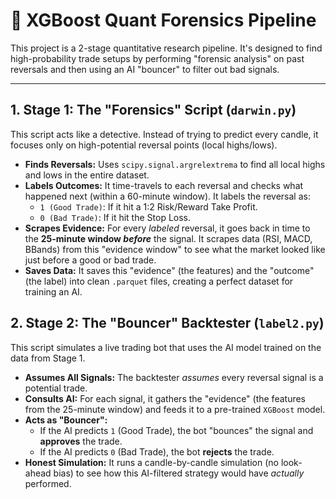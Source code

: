 # 🤖 XGBoost Quant Forensics Pipeline

This project is a 2-stage quantitative research pipeline. It's designed to find high-probability trade setups by performing "forensic analysis" on past reversals and then using an AI "bouncer" to filter out bad signals.

---

## 1. Stage 1: The "Forensics" Script (`darwin.py`)

This script acts like a detective. Instead of trying to predict every candle, it focuses only on high-potential reversal points (local highs/lows).

* **Finds Reversals:** Uses `scipy.signal.argrelextrema` to find all local highs and lows in the entire dataset.
* **Labels Outcomes:** It time-travels to each reversal and checks what happened next (within a 60-minute window). It labels the reversal as:
    * `1 (Good Trade)`: If it hit a 1:2 Risk/Reward Take Profit.
    * `0 (Bad Trade)`: If it hit the Stop Loss.
* **Scrapes Evidence:** For every *labeled* reversal, it goes back in time to the **25-minute window *before*** the signal. It scrapes data (RSI, MACD, BBands) from this "evidence window" to see what the market looked like just before a good or bad trade.
* **Saves Data:** It saves this "evidence" (the features) and the "outcome" (the label) into clean `.parquet` files, creating a perfect dataset for training an AI.

## 2. Stage 2: The "Bouncer" Backtester (`label2.py`)

This script simulates a live trading bot that uses the AI model trained on the data from Stage 1.

* **Assumes All Signals:** The backtester *assumes* every reversal signal is a potential trade.
* **Consults AI:** For each signal, it gathers the "evidence" (the features from the 25-minute window) and feeds it to a pre-trained `XGBoost` model.
* **Acts as "Bouncer":**
    * If the AI predicts `1` (Good Trade), the bot "bounces" the signal and **approves** the trade.
    * If the AI predicts `0` (Bad Trade), the bot **rejects** the trade.
* **Honest Simulation:** It runs a candle-by-candle simulation (no look-ahead bias) to see how this AI-filtered strategy would have *actually* performed.

